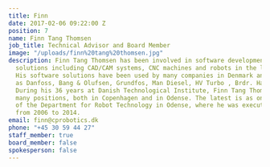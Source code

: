 ```yaml
---
title: Finn
date: 2017-02-06 09:22:00 Z
position: 7
name: Finn Tang Thomsen
job_title: Technical Advisor and Board Member
image: "/uploads/finn%20tang%20thomsen.jpg"
description: Finn Tang Thomsen has been involved in software development for automation
  solutions including CAD/CAM systems, CNC machines and robots in the last 45 years.
  His software solutions have been used by many companies in Denmark and abroad, such
  as Danfoss, Bang & Olufsen, Grundfos, Man Diesel, HV Turbo , Brdr. Hartmann. FLSmidth.
  During his 36 years at Danish Technological Institute, Finn Tang Thomsen has had
  many positions, both in Copenhagen and in Odense. The latest is as one of the founders
  of the Department for Robot Technology in Odense, where he was executive manager
  from 2006 to 2014.
email: finn@cprobotics.dk
phone: "+45 30 59 44 27"
staff_member: true
board_member: false
spokesperson: false
---
```


